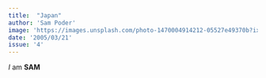 ```yaml
---
title:  "Japan"
author: 'Sam Poder'
image: 'https://images.unsplash.com/photo-1470004914212-05527e49370b?ixlib=rb-1.2.1&ixid=eyJhcHBfaWQiOjEyMDd9&auto=format&fit=crop&w=2126&q=80'
date: '2005/03/21'
issue: '4'
---
```


*I* am **SAM**
